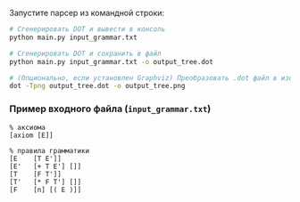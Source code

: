 Запустите парсер из командной строки:

```bash
# Сгенерировать DOT и вывести в консоль
python main.py input_grammar.txt

# Сгенерировать DOT и сохранить в файл
python main.py input_grammar.txt -o output_tree.dot

# (Опционально, если установлен Graphviz) Преобразовать .dot файл в изображение (например, PNG)
dot -Tpng output_tree.dot -o output_tree.png
```

### Пример входного файла (`input_grammar.txt`)

```
% аксиома
[axiom [E]]

% правила грамматики
[E    [T E']]
[E'   [+ T E'] []]
[T    [F T']]
[T'   [* F T'] []]
[F    [n] [( E )]]
```